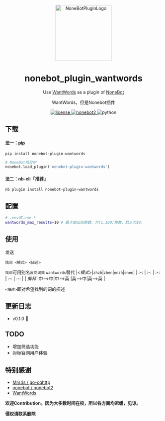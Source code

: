 <p align="center">
  <a href="https://v2.nonebot.dev/store">
  <img src="https://user-images.githubusercontent.com/44545625/209862575-acdc9feb-3c76-471d-ad89-cc78927e5875.png" width="180" height="180" alt="NoneBotPluginLogo"></a>
</p>
<div align="center">

# nonebot_plugin_wantwords

Use [WantWords](https://wantwords.net) as a plugin of [NoneBot](https://github.com/nonebot/nonebot2)

WantWords，但是Nonebot插件

</div>
<p align="center">
  <a href="https://opensource.org/licenses/MIT">
    <img src="https://img.shields.io/badge/License-MIT-yellow.svg" alt="license">
  </a>
  <a href="https://v2.nonebot.dev/">
    <img src="https://img.shields.io/static/v1?label=nonebot&message=v2rc1%2B&color=green" alt="nonebot2">
  </a>
  <img src="https://img.shields.io/static/v1?label=python+&message=3.8%2B&color=blue" alt="python">
</p>

## 下载

#### 法一：[pip](https://pypi.org/project/nonebot_plugin_wantwords/)

``` 
pip install nonebot-plugin-wantwords
```

``` python
# NoneBot项目中
nonebot.load_plugin('nonebot-plugin-wantwords')
```

#### 法二：nb-cli「推荐」
```
nb plugin install nonebot-plugin-wantwords
```

## 配置

```bash
# .env或.env.*
wantwords_max_results=10 # 最大输出结果数，为[1,100]整数，默认为10。
```
## 使用

发送
```
找词 <模式> <描述>
```
`找词`可用别名`反向词典` `wantwords`替代
|_<模式>_|`zhzh`|`zhen`|`enzh`|`enen`|
|  :-:  | :-: |  :-:  | :-: |  :-:  |
| _解释_ |中—>中|中—>英 |英—>中|英—>英 |

`<描述>`即对希望找到的词的描述

## 更新日志
- v0.1.0 🎉

## TODO
- 增加筛选功能
- ~~对标官网用户体验~~

## 特别感谢

- [Mrs4s / go-cqhttp](https://github.com/Mrs4s/go-cqhttp)
- [nonebot / nonebot2](https://github.com/nonebot/nonebot2)
- [WantWords](https://wantwords.net)

**欢迎Contribution。因为大多数时间在校，所以各方面均迟缓，见谅。**

**侵权请联系删除**

